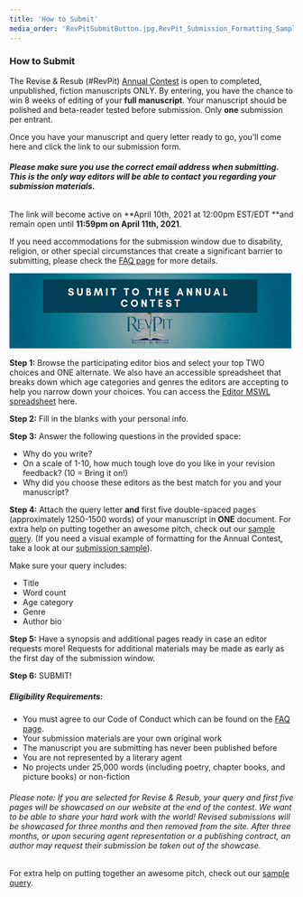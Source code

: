 ```yaml
---
title: 'How to Submit'
media_order: 'RevPitSubmitButton.jpg,RevPit_Submission_Formatting_Sample.docx'
---
```


### How to Submit

The Revise & Resub (#RevPit) [Annual Contest](http://reviseresub.com/annual-contest) is open to completed, unpublished, fiction manuscripts ONLY. By entering, you have the chance to win 8 weeks of editing of your **full manuscript**. Your manuscript should be polished and beta-reader tested before submission. Only **one** submission per entrant. 

Once you have your manuscript and query letter ready to go, you’ll come here and click the link to our submission form. 

###### **Please make sure you use the correct email address when submitting. This is the only way editors will be able to contact you regarding your submission materials.**

The link will become active on **April 10th, 2021 at 12:00pm EST/EDT **and remain open until **11:59pm on April 11th, 2021**.

If you need accommodations for the submission window due to disability, religion, or other special circumstances that create a significant barrier to submitting, please check the [FAQ page](https://reviseresub.com/faq) for more details.

[![](RevPitSubmitButton.jpg)]()

**Step 1:** Browse the participating editor bios and select your top TWO choices and ONE alternate. We also have an accessible spreadsheet that breaks down which age categories and genres the editors are accepting to help you narrow down your choices. You can access the [Editor MSWL spreadsheet](https://reviseresub.com/annual-contest/editor-mswl-spreadsheet) here.

**Step 2:** Fill in the blanks with your personal info.

**Step 3:** Answer the following questions in the provided space:
 * Why do you write?
 * On a scale of 1-10, how much tough love do you like in your revision feedback? (10 = Bring it on!)
 * Why did you choose these editors as the best match for you and your manuscript?

**Step 4:** Attach the query letter **and** first five double-spaced pages (approximately 1250-1500 words) of your manuscript in **ONE** document. For extra help on putting together an awesome pitch, check out our [sample query](https://reviseresub.com/annual-contest/sample-query). (If you need a visual example of formatting for the Annual Contest, take a look at our [submission sample](RevPit_Submission_Formatting_Sample.docx)). 

Make sure your query includes:
 * Title
 * Word count
 * Age category
 * Genre
 * Author bio

**Step 5:** Have a synopsis and additional pages ready in case an editor requests more! Requests for additional materials may be made as early as the first day of the submission window.

**Step 6:** SUBMIT!

##### Eligibility Requirements:

 * You must agree to our Code of Conduct which can be found on the [FAQ page](https://reviseresub.com/faq).
 * Your submission materials are your own original work
 * The manuscript you are submitting has never been published before
 * You are not represented by a literary agent
 * No projects under 25,000 words (including poetry, chapter books, and picture books) or non-fiction

###### Please note: If you are selected for Revise & Resub, your query and first five pages will be showcased on our website at the end of the contest. We want to be able to share your hard work with the world! Revised submissions will be showcased for three months and then removed from the site. After three months, or upon securing agent representation or a publishing contract, an author may request their submission be taken out of the showcase.

For extra help on putting together an awesome pitch, check out our [sample query](http://reviseresub.com/annual-contest/sample-query).


